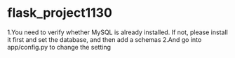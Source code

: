 # flask_project1130
1.You need to verify whether MySQL is already installed. If not, please install it first and set the database, and then add a schemas 
2.And go into app/config.py to change the setting
